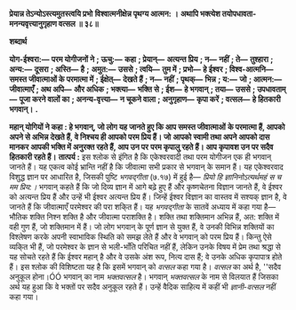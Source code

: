 **प्रेयान्न तेऽन्योऽस्त्यमुतस्त्वयि प्रभो** **विश्वात्मनीक्षेन्न पृथग्य आत्मन: ।** **अथापि भक्त्येश तयोपधावता-** **मनन्यवृत्त्यानुगृहाण वत्सल ॥ ३८॥** 

**शब्दार्थ** 

**योग-ईश्वरा:—** **परम योगीजनों ने** **; ऊचु:—** **कहा** **; प्रेयान्—** **अत्यन्त प्रिय** **; न—** **नहीं** **; ते—** **तुश्हारा** **; अन्य:—** **दूसरा** **; अस्ति—** **है** **;** **अमुत:—** **उससे** **; त्वयि—** **तुम में** **; प्रभो—** **हे ईश्वर** **; विश्व-आत्मनि—** **समस्त जीवात्माओं के परमात्मा में** **; ईक्षेत्—** **देखते हैं** **; न—** **नहीं** **; पृथक्—** **भिन्न** **; य:—** **जो** **; आत्मन:—** **जीवात्माएँ** **; अथ अपि—** **और अधिक** **; भक्त्या—** **भक्ति से** **; ईश—** **हे भगवान्** **; तया—** **उससे** **; उपधावताम्—** **पूजा करने वालों का** **; अनन्य-वृत्त्या—** **न चूकने वाला** **; अनुगृहाण—** **कृपा करें** **; वत्सल—** **हे हितकारी** **भगवान्।** **.** 

**महान् योगियों ने कहा : हे भगवान्, जो लोग यह जानते हुए कि आप समस्त जीवात्माओं** **के परमात्मा हैं, आपको अपने से अभिन्न देखते हैं, वे निश्चय ही आपको परम प्रिय हैं। जो** **आपको स्वामी तथा अपने आपको दास मानकर आपकी भक्ति में अनुरक्त रहते हैं, आप उन पर** **परम कृपालु रहते हैं। आप कृपावश उन पर सदैव हितकारी रहते हैं।** **तात्पर्य :** इस श्लोक से इंगित है कि एकेश्वरवादी तथा परम योगीजन एक ही भगवान् जानते हैं। यह एकत्व कोई भ्रान्ति नहीं है कि जीवात्मा सभी प्रकार से भगवान् के समान हैं। यह एकेश्वरवाद विशुद्ध ज्ञान पर आधारित है, जिसकी पुष्टि *भगवद्गीता* (७.१७) में हुई है— *प्रियो हि ज्ञानिनोऽत्यर्थमहं* *स च मम प्रिय:।* भगवान् कहते हैं कि जो दिव्य ज्ञान में आगे बढ़े हुए हैं और कृष्णचेतना विज्ञान जानते हैं, वे ईश्वर को अत्यन्त प्रिय हैं और उन्हें भी ईश्वर अत्यन्त प्रिय हैं। जिन्हें ईश्वर विज्ञान का वास्तव में सश्यक् ज्ञान है, वे जानते हैं कि जीवात्माएँ परमेश्वर की परा शकि्त हैं। यह *भगवद्गीता* के सातवें अध्याय में कहा गया है—भौतिक शक्ति निश्न शक्ति है और जीवात्मा पराशक्ति है। शक्ति तथा शक्तिमान अभिन्न हैं, अत: शक्ति में वही गुण हैं, जो शक्तिमान में हैं। जो लोग भगवान् के पूर्ण ज्ञान से युक्त हैं, वे उनकी विभिन्न शक्तियों का विश्लेषण करके अपनी स्वाभाविक स्थिति को समझ लेते हैं और वे भगवान् को परम प्रिय हैं। किन्तु ऐसे व्यकि्त भी हैं, जो परमेश्वर के ज्ञान से भली-भाँति परिचित नहीं हैं, लेकिन उनके विषय में प्रेम तथा श्रद्धा से यह सोचते रहते हैं कि ईश्वर महान् है और वे उसके अंश रूप, नित्य दास हैं; वे उनके अधिक कृपापात्र होते हैं। इस श्लोक की विशिष्टता यह है कि इसमें भगवान् को *वत्सल* कहा गया है। *वत्सल* का अर्थ है, ''सदैव अनुकूल होना।ÓÓ भगवान् का नाम *भक्तवत्सल* है। भगवान् *भक्तवत्सल* के नाम से विलयात हैं जिसका अर्थ यह हुआ कि वे भक्तों पर सदैव अनुकूल रहते हैं। उन्हें वैदिक साहित्य में कहीं भी *ज्ञानी-वत्सल* नहीं कहा गया।  
